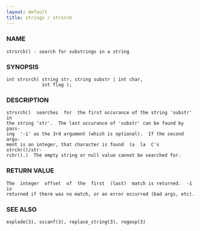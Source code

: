 ```yaml
---
layout: default
title: strings / strsrch
---
```


### NAME

    strsrch() - search for substrings in a string

### SYNOPSIS

    int strsrch( string str, string substr | int char,
                 int flag );

### DESCRIPTION

    strsrch()  searches  for  the first occurance of the string 'substr' in
    the string 'str'.  The last occurance of 'substr' can be found by pass‐
    ing  '-1' as the 3rd argument (which is optional).  If the second argu‐
    ment is an integer, that character is found  (a  la  C's  strchr()/str‐
    rchr().)  The empty string or null value cannot be searched for.

### RETURN VALUE

    The  integer  offset  of  the  first  (last)  match is returned.  -1 is
    returned if there was no match, or an error occurred (bad args, etc).

### SEE ALSO

    explode(3), sscanf(3), replace_string(3), regexp(3)

